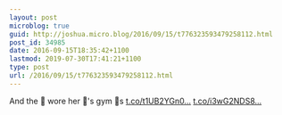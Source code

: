 ```yaml
---
layout: post
microblog: true
guid: http://joshua.micro.blog/2016/09/15/t776323593479258112.html
post_id: 34985
date: 2016-09-15T18:35:42+1100
lastmod: 2019-07-30T17:41:21+1100
type: post
url: /2016/09/15/t776323593479258112.html
---
```

And the 👰 wore her 👔's gym 👡s [t.co/t1UB2YGn0...](https://t.co/t1UB2YGn08) [t.co/i3wG2NDS8...](https://t.co/i3wG2NDS8z)
